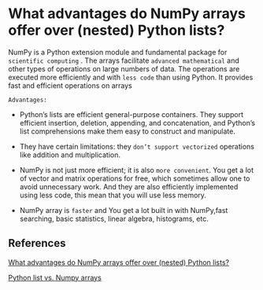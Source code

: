 # What advantages do NumPy arrays offer over (nested) Python lists?

NumPy is a Python extension module and fundamental package for `scientific computing` . The arrays facilitate `advanced mathematical` and other types of operations on large numbers of data. The operations are executed more efficiently and with `less code` than using Python. It provides fast and efficient operations on arrays

`Advantages:`

* Python’s lists are efficient general-purpose containers. They support  efficient insertion, deletion, appending, and concatenation, and Python’s list comprehensions make them easy to construct and manipulate.
  
* They have certain limitations: they `don’t support vectorized` operations like addition and multiplication.

* NumPy is not just more efficient; it is also `more convenient`. You get a lot of vector and matrix operations for free, which sometimes allow one to avoid unnecessary work. And they are also efficiently implemented using less code, this mean that you will use less memory.

* NumPy array is `faster` and You get a lot built in with NumPy,fast searching, basic statistics, linear algebra, histograms, etc.

## References

[What advantages do NumPy arrays offer over (nested) Python lists?](https://forums.wikitechy.com/question/what-advantages-do-numpy-arrays-offer-over-nested-python-lists/)

[Python list vs. Numpy arrays](https://www.geeksforgeeks.org/python-lists-vs-numpy-arrays/)

